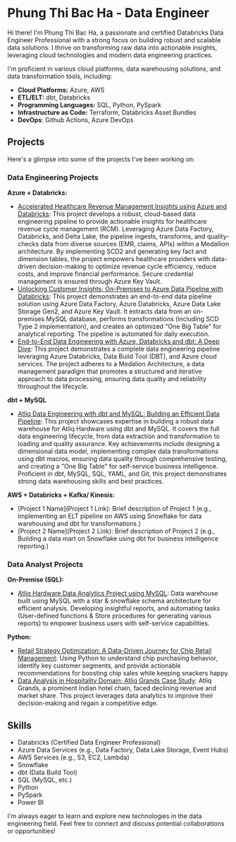 # Phung Thi Bac Ha - Data Engineer

Hi there! I'm Phung Thi Bac Ha, a passionate and certified Databricks Data Engineer Professional with a strong focus on building robust and scalable data solutions. I thrive on transforming raw data into actionable insights, leveraging cloud technologies and modern data engineering practices.

I'm proficient in various cloud platforms, data warehousing solutions, and data transformation tools, including:

*   **Cloud Platforms:** Azure, AWS
*   **ETL/ELT:** dbt, Databricks
*   **Programming Languages:** SQL, Python, PySpark
*   **Infrastructure as Code:** Terraform, Databricks Asset Bundles
*   **DevOps**: Github Actions, Azure DevOps

## Projects

Here's a glimpse into some of the projects I've been working on:

### Data Engineering Projects

**Azure + Databricks:**

*   [Accelerated Healthcare Revenue Management Insights using Azure and Databricks](https://github.com/phungthibacha/Accelerated-Healthcare-Revenue-Management-Insights-using-Azure-and-Databricks): This project develops a robust, cloud-based data engineering pipeline to provide actionable insights for healthcare revenue cycle management (RCM). Leveraging Azure Data Factory, Databricks, and Delta Lake, the pipeline ingests, transforms, and quality-checks data from diverse sources (EMR, claims, APIs) within a Medallion architecture. By implementing SCD2 and generating key fact and dimension tables, the project empowers healthcare providers with data-driven decision-making to optimize revenue cycle efficiency, reduce costs, and improve financial performance. Secure credential management is ensured through Azure Key Vault.
*   [Unlocking Customer Insights: On-Premises to Azure Data Pipeline with Databricks](https://github.com/phungthibacha/Unlocking-Customer-Insights-On-Premises-to-Azure-Data-Pipeline-with-Databricks): This project demonstrates an end-to-end data pipeline solution using Azure Data Factory, Azure Databricks, Azure Data Lake Storage Gen2, and Azure Key Vault. It extracts data from an on-premises MySQL database, performs transformations (including SCD Type 2 implementation), and creates an optimized "One Big Table" for analytical reporting. The pipeline is automated for daily execution.
*   [End-to-End Data Engineering with Azure, Databricks and dbt: A Deep Dive](https://github.com/phungthibacha/adventureworks_dbt_databricks): This project demonstrates a complete data engineering pipeline leveraging Azure Databricks, Data Build Tool (DBT), and Azure cloud services. The project adheres to a Medalion Architecture, a data management paradigm that promotes a structured and iterative approach to data processing, ensuring data quality and reliability throughout the lifecycle.

**dbt + MySQL**
*   [Atliq Data Engineering with dbt and MySQL: Building an Efficient Data Pipeline](https://github.com/phungthibacha/dbt_mysql_project): This project showcases expertise in building a robust data warehouse for Atliq Hardware using dbt and MySQL.  It covers the full data engineering lifecycle, from data extraction and transformation to loading and quality assurance. Key achievements include designing a dimensional data model, implementing complex data transformations using dbt macros, ensuring data quality through comprehensive testing, and creating a "One Big Table" for self-service business intelligence.  Proficient in dbt, MySQL, SQL, YAML, and Git, this project demonstrates strong data warehousing skills and best practices.
  
**AWS + Databricks + Kafka/ Kinesis:**

*   [Project 1 Name](Project 1 Link): Brief description of Project 1 (e.g., Implementing an ELT pipeline on AWS using Snowflake for data warehousing and dbt for transformations.)
*   [Project 2 Name](Project 2 Link): Brief description of Project 2 (e.g., Building a data mart on Snowflake using dbt for business intelligence reporting.)

### Data Analyst Projects

**On-Premise (SQL):**

*   [Atliq Hardware Data Analytics Project using MySQL](https://github.com/phungthibacha/MySQL_Sale-SupplyChain_Analysis): Data warehouse built using MySQL with a star & snowflake schema architecture for efficient analysis. Developing insightful reports, and automating tasks (User-defined functions & Store procedures for generating various reports) to empower business users with self-service capabilities.

**Python:**

*   [Retail Strategy Optimization: A Data-Driven Journey for Chip Retail Management](https://github.com/phungthibacha/Python_Retail-Strategy-and-Analytics): Using Python to understand chip purchasing behavior, identify key customer segments, and provide actionable recommendations for boosting chip sales while keeping snackers happy.
*   [Data Analysis in Hospitality Domain: Atliq Grands Case Study](https://github.com/phungthibacha/Python_Data_Analysis_Hospitality_Domain): Atliq Grands, a prominent Indian hotel chain, faced declining revenue and market share. This project leverages data analytics to improve their decision-making and regain a competitive edge.


## Skills

*   Databricks (Certified Data Engineer Professional)
*   Azure Data Services (e.g., Data Factory, Data Lake Storage, Event Hubs)
*   AWS Services (e.g., S3, EC2, Lambda)
*   Snowflake
*   dbt (Data Build Tool)
*   SQL (MySQL, etc.)
*   Python
*   PySpark
*   Power BI

I'm always eager to learn and explore new technologies in the data engineering field. Feel free to connect and discuss potential collaborations or opportunities!
